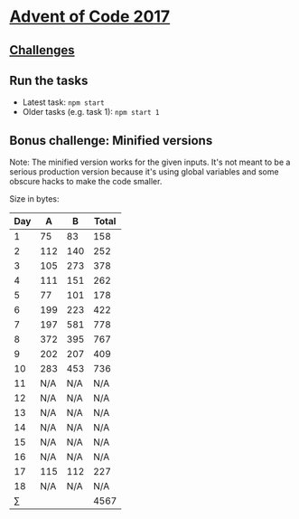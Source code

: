 # [Advent of Code 2017](http://adventofcode.com/)

## [Challenges](challenges)

## Run the tasks

* Latest task: ``npm start``
* Older tasks (e.g. task 1): ``npm start 1``

## Bonus challenge: Minified versions

Note: The minified version works for the given inputs. It's not meant to be a serious production version because it's using global variables and some obscure hacks to make the code smaller.

Size in bytes:

 Day |   A |   B | Total
-----|-----|-----|-------
 1   |  75 |  83 |   158
 2   | 112 | 140 |   252
 3   | 105 | 273 |   378
 4   | 111 | 151 |   262
 5   |  77 | 101 |   178
 6   | 199 | 223 |   422
 7   | 197 | 581 |   778
 8   | 372 | 395 |   767
 9   | 202 | 207 |   409
 10  | 283 | 453 |   736
 11  | N/A | N/A |   N/A
 12  | N/A | N/A |   N/A
 13  | N/A | N/A |   N/A
 14  | N/A | N/A |   N/A
 15  | N/A | N/A |   N/A
 16  | N/A | N/A |   N/A
 17  | 115 | 112 |   227
 18  | N/A | N/A |   N/A
 ∑   |     |     |  4567
